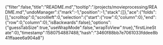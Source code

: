 {"filter":false,"title":"README.md","tooltip":"/projects/movieprocessing/README.md","undoManager":{"mark":-1,"position":-1,"stack":[]},"ace":{"folds":[],"scrolltop":0,"scrollleft":0,"selection":{"start":{"row":0,"column":0},"end":{"row":0,"column":0},"isBackwards":false},"options":{"guessTabSize":true,"useWrapMode":false,"wrapToView":true},"firstLineState":0},"timestamp":1580754887488,"hash":"3460f88bb7e7061033fddee8b41ffaaee6a904a8"}